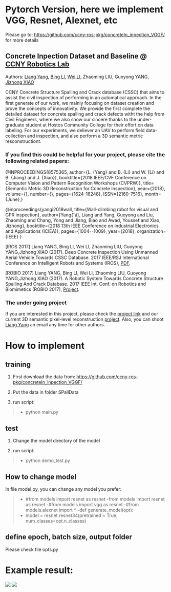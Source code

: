 # Pytorch Version, here we implement VGG, Resnet, Alexnet, etc

Please go to: https://github.com/ccny-ros-pkg/concreteIn_inpection_VGGF/ for more details

## Concrete Inpection Dataset and Baseline @ [CCNY Robotics Lab](https://ccny-ros-pkg.github.io/)

Authors: [Liang Yang](https://ericlyang.github.io/),  [Bing LI](https://robotlee2002.github.io/), [Wei LI](http://ccvcl.org/~wei/), Zhaoming LIU, Guoyong YANG, [Jizhong XIAO](http://www-ee.ccny.cuny.edu/www/web/jxiao/jxiao.html)


CCNY Concrete Structure Spalling and Crack database (CSSC) that aims to assist the civil inspection of performing in an automatical approach. In the first generate of our work, we mainly focusing on dataset creation and prove the concepts of innovativity. We provide the first complete the detailed dataset for concrete spalling and crack defects witht the help from Civil Engineers, where we also show our sincere thanks to the under-graduate student at Hostos Community College for their effort on data labeling. For our experiments, we deliever an UAV to perform field data-collection and inspection, and also perform a 3D semantic metric resconstructiont.


### If you find this could be helpful for your project, please cite the following related papers:


@INPROCEEDINGS{8575365,
author={L. {Yang} and B. {Li} and W. {Li} and B. {Jiang} and J. {Xiao}},
booktitle={2018 IEEE/CVF Conference on Computer Vision and Pattern Recognition Workshops (CVPRW)},
title={Semantic Metric 3D Reconstruction for Concrete Inspection},
year={2018},
volume={},
number={},
pages={1624-16248},
ISSN={2160-7516},
month={June},}

@inproceedings{yangi2018wall,
  title={Wall-climbing robot for visual and GPR inspection},
  author={Yang{\'\i}, Liang and Yang, Guoyong and Liu, Zhaoming and Chang, Yong and Jiang, Biao and Awad, Youssef and Xiao, Jizhong},
  booktitle={2018 13th IEEE Conference on Industrial Electronics and Applications (ICIEA)},
  pages={1004--1009},
  year={2018},
  organization={IEEE}
}


[IROS 2017] Liang YANG, Bing LI, Wei LI, Zhaoming LIU, Guoyong YANG,Jizhong XIAO (2017). Deep Concrete Inspection Using Unmanned Aerial Vehicle Towards CSSC Database. 2017 IEEE/RSJ International Conference on Intelligent Robots and Systems (IROS), [PDF](https://ericlyang.github.io/img/IROS2017/IROS2017.pdf).


[ROBIO 2017] Liang YANG, Bing LI, Wei LI, Zhaoming LIU, Guoyong YANG,Jizhong XIAO (2017). A Robotic System Towards Concrete Structure Spalling And Crack Database. 2017 IEEE Int. Conf. on Robotics and Biomimetics (ROBIO 2017), [Project](https://ericlyang.github.io/project/deepinspection/).


### The under going project

If you are interested in this project, please check the [project link](https://ericlyang.github.io/project/deepinspection/) and our current 3D semantic pixel-level reconstruction [project](https://ericlyang.github.io/project/robot-inspection-net/). Also, you can shoot [Liang Yang](https://ericlyang.github.io/) an email any time for other authors.

# How to implement
## training
1) First download the data from: https://github.com/ccny-ros-pkg/concreteIn_inpection_VGGF/

2) Put the data in folder SPallData

3) run script:
> - python main.py

## test
1) Change the model directory of the model

2) run script:
> - python demo_test.py


## How to change model

In file model.py, you can change any model you prefer:

>- #from models import resnet as resnet
>-from models import resnet as resnet
>-#from models import vgg as resnet
>-#from models.alexnet import *
>-def generate_model(opt):
>-    model = resnet.resnet34(pretrained = True, num_classes=opt.n_classes)

## define epoch, batch size, output folder

Please check file opts.py


# Example result:
![](https://github.com/ccny-ros-pkg/pytorch_Concrete_Inspection/blob/master/image_and_results/output/394.png)
![](https://github.com/ccny-ros-pkg/pytorch_Concrete_Inspection/blob/master/image_and_results/output/596.png)
